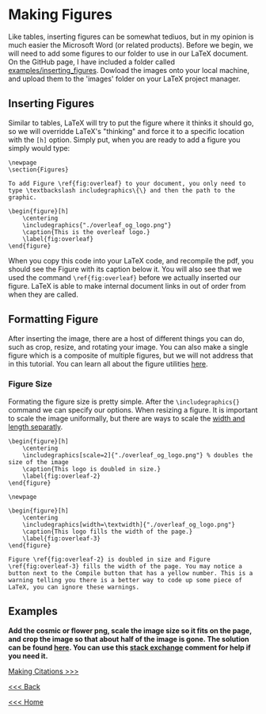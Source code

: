 # Making Figures

Like tables, inserting figures can be somewhat tediuos, but in my opinion is much easier the Microsoft Word (or related products). Before we begin, we will need to add some figures to our folder to use in our LaTeX document. On the GitHub page, I have included a folder called [examples/inserting_figures](/examples/inserting_figures). Dowload the images onto your local machine, and upload them to the 'images' folder on your LaTeX project manager.

## Inserting Figures
Similar to tables, LaTeX will try to put the figure where it thinks it should go, so we will overridde LaTeX's "thinking" and force it to a specific location with the `[h]` option. Simply put, when you are ready to add a figure you simply would type:

```
\newpage
\section{Figures}

To add Figure \ref{fig:overleaf} to your document, you only need to type \textbackslash includegraphics\{\} and then the path to the graphic.

\begin{figure}[h]
    \centering
    \includegraphics{"./overleaf_og_logo.png"}
    \caption{This is the overleaf logo.}
    \label{fig:overleaf}
\end{figure}
```

When you copy this code into your LaTeX code, and recompile the pdf, you should see the Figure with its caption below it. You will also see that we used the command `\ref{fig:overleaf}` before we actually inserted our figure. LaTeX is able to make internal document links in out of order from when they are called.

## Formatting Figure

After inserting the image, there are a host of different things you can do, such as crop, resize, and rotating your image. You can also make a single figure which is a composite of multiple figures, but we will not address that in this tutorial. You can learn all about the figure utilities [here](https://www.overleaf.com/learn/latex/Inserting_Images).

### Figure Size

Formating the figure size is pretty simple. After the `\includegraphics{}` command we can specify our options. When resizing a figure. It is important to scale the image uniformally, but there are ways to scale the [width and length separatly](https://www.overleaf.com/learn/latex/Inserting_Images#Changing_the_image_size_and_rotating_the_picture). 

```
\begin{figure}[h]
    \centering
    \includegraphics[scale=2]{"./overleaf_og_logo.png"} % doubles the size of the image
    \caption{This logo is doubled in size.}
    \label{fig:overleaf-2}
\end{figure}

\newpage

\begin{figure}[h]
    \centering
    \includegraphics[width=\textwidth]{"./overleaf_og_logo.png"}
    \caption{This logo fills the width of the page.}
    \label{fig:overleaf-3}
\end{figure}

Figure \ref{fig:overleaf-2} is doubled in size and Figure \ref{fig:overleaf-3} fills the width of the page. You may notice a button next to the Compile button that has a yellow number. This is a warning telling you there is a better way to code up some piece of LaTeX, you can ignore these warnings. 
```

## Examples 
**Add the cosmic or flower png, scale the image size so it fits on the page, and crop the image so that about half of the image is gone. The solution can be found [here](soln5.md). You can use this [stack exchange](https://tex.stackexchange.com/questions/57418/crop-an-inserted-image) comment for help if you need it.**

[Making Citations >>>](citations.md)

[<<< Back](tables.md)

[<<< Home](../README.md)



